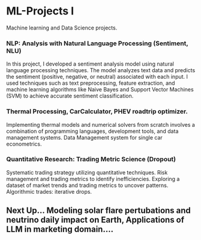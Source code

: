 # ML-Projects I

Machine learning and Data Science projects. 


### NLP: Analysis with Natural Language Processing (Sentiment, NLU) 

In this project, I developed a sentiment analysis model using natural language processing techniques. The model analyzes text data and predicts the sentiment (positive, negative, or neutral) associated with each input. I used techniques such as text preprocessing, feature extraction, and machine learning algorithms like Naive Bayes and Support Vector Machines (SVM) to achieve accurate sentiment classification.

### Thermal Processing, CarCalculator, PHEV roadtrip optimizer. 

Implementing thermal models and numerical solvers from scratch involves a combination of programming languages, development tools, and data management systems. Data Management system for single car econometrics. 

### Quantitative Research: Trading Metric Science (Dropout)

Systematic trading strategy utilizing quantitative techniques.
Risk management and trading metrics to identify inefficiencies.
Exploring a dataset of market trends and trading metrics to uncover patterns. 
Algorithmic trades: iterative drops. 


## Next Up... Modeling solar flare pertubations and neutrino daily impact on Earth, Applications of LLM in marketing domain....
